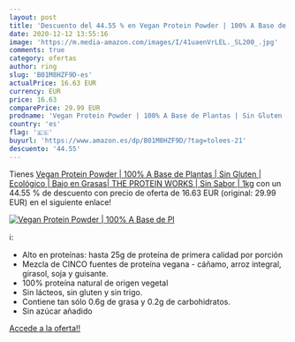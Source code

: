 ```yaml
---
layout: post
title: 'Descuento del 44.55 % en Vegan Protein Powder | 100% A Base de Pl'
date: 2020-12-12 13:55:16
image: 'https://m.media-amazon.com/images/I/41uaenVrLEL._SL200_.jpg'
comments: true
category: ofertas
author: ring
slug: 'B01M8HZF9D-es'
actualPrice: 16.63 EUR
currency: EUR
price: 16.63
comparePrice: 29.99 EUR
prodname: 'Vegan Protein Powder | 100% A Base de Plantas | Sin Gluten | Ecológico | Bajo en Grasas| THE PROTEIN WORKS | Sin Sabor | 1kg'
country: 'es'
flag: '🇪🇸'
buyurl: 'https://www.amazon.es/dp/B01M8HZF9D/?tag=tolees-21'
descuento: '44.55'
---
```


Tienes [Vegan Protein Powder | 100% A Base de Plantas | Sin Gluten | Ecológico | Bajo en Grasas| THE PROTEIN WORKS | Sin Sabor | 1kg](https://www.amazon.es/dp/B01M8HZF9D/?tag=tolees-21) con un 44.55 % de descuento con precio de oferta de 16.63 EUR (original: 29.99 EUR) en el siguiente enlace!

[![Vegan Protein Powder | 100% A Base de Pl](https://m.media-amazon.com/images/I/41uaenVrLEL._SL200_.jpg)](https://www.amazon.es/dp/B01M8HZF9D/?tag=tolees-21)

ℹ️:

- Alto en proteínas: hasta 25g de proteína de primera calidad por porción
- Mezcla de CINCO fuentes de proteína vegana - cáñamo, arroz integral, girasol, soja y guisante.
- 100% proteína natural de origen vegetal
- Sin lácteos, sin gluten y sin trigo.
- Contiene tan sólo 0.6g de grasa y 0.2g de carbohidratos.
- Sin azúcar añadido

[Accede a la oferta!!](https://www.amazon.es/dp/B01M8HZF9D/?tag=tolees-21)
